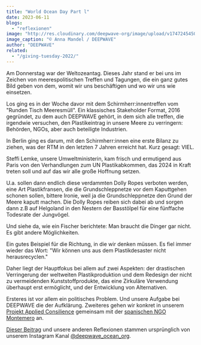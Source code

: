 ```yaml
---
title: "World Ocean Day Part l"
date: 2023-06-11
blogs: 
  - "reflexionen"
image: "http://res.cloudinary.com/deepwave-org/image/upload/v1747245450/deepwave.org/WhatsApp-Image-2023-11-24-at-07.10.00-6.jpg"
image_caption: "© Anna Mandel / DEEPWAVE"
author: "DEEPWAVE"
related: 
  - "/giving-tuesday-2022/"
---
```


Am Donnerstag war der Weltozeantag. Dieses Jahr stand er bei uns im Zeichen von meerespolitischen Treffen und Tagungen, die ein ganz gutes Bild geben von dem, womit wir uns beschäftigen und wo wir uns wie einsetzen.

Los ging es in der Woche davor mit dem Schirmherr:innentreffen vom "Runden Tisch Meeresmüll". Ein klassisches Stakeholder Format, 2016 gegründet, zu dem auch DEEPWAVE gehört, in dem sich alle treffen, die irgendwie versuchen, den Plastikeintrag in unsere Meere zu verringern: Behörden, NGOs, aber auch beteiligte Industrien.

In Berlin ging es darum, mit den Schirmherr:innen eine erste Bilanz zu ziehen, was der RTM in den letzten 7 Jahren erreicht hat. Kurz gesagt: VIEL.

Steffi Lemke, unsere Umweltministerin, kam frisch und ermutigend aus Paris von den Verhandlungen zum UN Plastikabkommen, das 2024 in Kraft treten soll und auf das wir alle große Hoffnung setzen.

U.a. sollen dann endlich diese verdammten Dolly Ropes verboten werden, eine Art Plastikfransen, die die Grundschleppnetze vor dem Kaputtgehen schonen sollen, bittere Ironie, weil ja die Grundschleppnetze den Grund der Meere kaputt machen. Die Dolly Ropes reiben sich dabei ab und sorgen dann z.B auf Helgoland in den Nestern der Basstölpel für eine fünffache Todesrate der Jungvögel.

Und siehe da, wie ein Fischer berichtete: Man braucht die Dinger gar nicht. Es gibt andere Möglichkeiten.

Ein gutes Beispiel für die Richtung, in die wir denken müssen. Es fiel immer wieder das Wort: "Wir können uns aus dem Plastikdesaster nicht herausrecyclen."

Daher liegt der Hauptfokus bei allem auf zwei Aspekten: der drastischen Verringerung der weltweiten Plastikproduktion und dem Redesign der nicht zu vermeidenden Kunststoffprodukte, das eine Zirkuläre Verwendung überhaupt erst ermöglicht, und der Entwicklung von Alternativen.

Ersteres ist vor allem ein politisches Problem. Und unsere Aufgabe bei DEEPWAVE die der Aufklärung. Zweiteres gehen wir konkret in unserem [Projekt Applied Consilience](https://www.deepwave.org/giving-tuesday-2022/) gemeinsam mit der [spanischen NGO Montemero](https://www.montemero.eu/) an.

[Dieser Beitrag](https://www.instagram.com/p/CtU24elscUQ/) und unsere anderen Reflexionen stammen ursprünglich von unserem Instagram Kanal [@deepwave\_ocean\_org](https://www.instagram.com/deepwave_ocean_org/).
